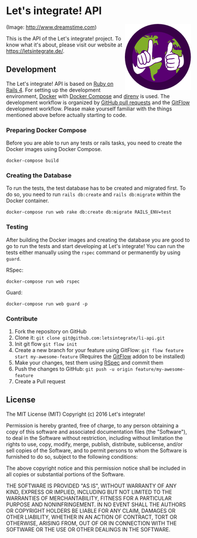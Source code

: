 # Let's integrate! API

<img src="logo.png" align="right" alt="Let's integrate!" />

(Image: http://www.dreamstime.com)

This is the API of the Let's integrate! project. To know what it's about, please
visit our website at https://letsintegrate.de/.

## Development

The Let's integrate! API is based on [Ruby on Rails 4](http://rubyonrails.org/).
For setting up the development environment, [Docker](https://www.docker.com/)
with [Docker Compose](https://docs.docker.com/compose/) and
[direnv](http://direnv.net/) is used. The development workflow is organized by
[GitHub pull requests](https://help.github.com/articles/using-pull-requests/)
and the
[GitFlow](http://jeffkreeftmeijer.com/2010/why-arent-you-using-git-flow/)
development workflow. Please make yourself familiar with the things mentioned
above before actually starting to code.

### Preparing Docker Compose

Before you are able to run any tests or rails tasks, you need to create the
Docker images using Docker Compose.

```
docker-compose build
```

### Creating the Database

To run the tests, the test database has to be created and migrated first. To do
so, you need to run `rails db:create` and `rails db:migrate` within the Docker
container.

```
docker-compose run web rake db:create db:migrate RAILS_ENV=test
```

### Testing

After building the Docker images and creating the database you are good to go to
run the tests and start developing at Let's integrate! You can run the tests
either manually using the `rspec` command or permanently by using `guard`.

RSpec:

```
docker-compose run web rspec
```

Guard:

```
docker-compose run web guard -p
```

### Contribute

1. Fork the repository on GitHub
2. Clone it: `git clone git@github.com:letsintegrate/li-api.git`
3. Init git flow `git flow init`
4. Create a new branch for your feature using GitFlow:
   `git flow feature start my-awesome-feature` (Requires the
   [GitFlow](https://github.com/nvie/gitflow/wiki/Installation) addon to be
   installed)
5. Make your changes, test them using [RSpec](http://rspec.info/) and commit
   them
6. Push the changes to GitHub: `git push -u origin feature/my-awesome-feature`
7. Create a Pull request



## License

The MIT License (MIT)
Copyright (c) 2016 Let's integrate!

Permission is hereby granted, free of charge, to any person obtaining a copy of
this software and associated documentation files (the "Software"), to deal in
the Software without restriction, including without limitation the rights to
use, copy, modify, merge, publish, distribute, sublicense, and/or sell copies of
the Software, and to permit persons to whom the Software is furnished to do so,
subject to the following conditions:

The above copyright notice and this permission notice shall be included in all
copies or substantial portions of the Software.

THE SOFTWARE IS PROVIDED "AS IS", WITHOUT WARRANTY OF ANY KIND, EXPRESS OR
IMPLIED, INCLUDING BUT NOT LIMITED TO THE WARRANTIES OF MERCHANTABILITY, FITNESS
FOR A PARTICULAR PURPOSE AND NONINFRINGEMENT. IN NO EVENT SHALL THE AUTHORS OR
COPYRIGHT HOLDERS BE LIABLE FOR ANY CLAIM, DAMAGES OR OTHER LIABILITY, WHETHER
IN AN ACTION OF CONTRACT, TORT OR OTHERWISE, ARISING FROM, OUT OF OR IN
CONNECTION WITH THE SOFTWARE OR THE USE OR OTHER DEALINGS IN THE SOFTWARE.

